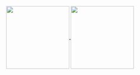 <a href="https://github.com/ericdallo">
  <img align="center" height="170px" src="https://github-readme-stats.vercel.app/api?username=ericdallo&include_all_commits=true&show_icons=true&theme=dracula" />
</a>
<a href="https://github.com/ericdallo">
  <img align="center" height="170px" src="https://github-readme-stats.vercel.app/api/top-langs/?username=ericdallo&layout=compact&show_icons=true&theme=dracula" />
</a>
